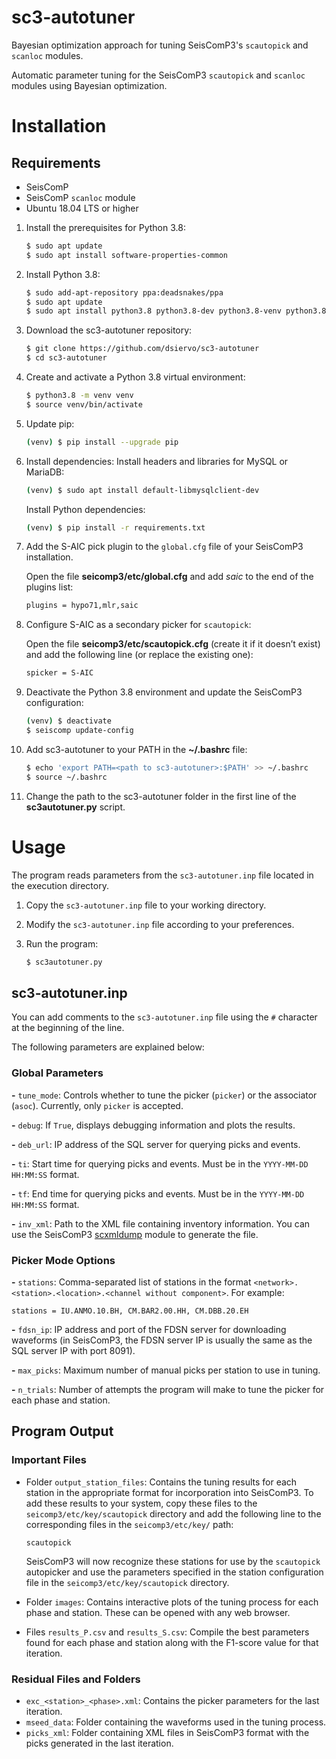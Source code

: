 # sc3-autotuner
Bayesian optimization approach for tuning SeisComP3's `scautopick` and `scanloc` modules.

Automatic parameter tuning for the SeisComP3 `scautopick` and `scanloc` modules using Bayesian optimization.

# Installation

## Requirements
* SeisComP
* SeisComP `scanloc` module
* Ubuntu 18.04 LTS or higher

1. Install the prerequisites for Python 3.8:

    ```bash
    $ sudo apt update
    $ sudo apt install software-properties-common
    ```

2. Install Python 3.8:

    ```bash
    $ sudo add-apt-repository ppa:deadsnakes/ppa
    $ sudo apt update
    $ sudo apt install python3.8 python3.8-dev python3.8-venv python3.8-tk
    ```

3. Download the sc3-autotuner repository:

    ```bash
    $ git clone https://github.com/dsiervo/sc3-autotuner
    $ cd sc3-autotuner
    ```

4. Create and activate a Python 3.8 virtual environment:

    ```bash
    $ python3.8 -m venv venv
    $ source venv/bin/activate
    ```

5. Update pip:

    ```bash
    (venv) $ pip install --upgrade pip
    ```

6. Install dependencies:
    Install headers and libraries for MySQL or MariaDB:
    ```bash
    (venv) $ sudo apt install default-libmysqlclient-dev
    ```
    Install Python dependencies:
    ```bash
    (venv) $ pip install -r requirements.txt
    ```

7. Add the S-AIC pick plugin to the `global.cfg` file of your SeisComP3 installation.

    Open the file **seicomp3/etc/global.cfg** and add *saic* to the end of the plugins list:

    ```bash
    plugins = hypo71,mlr,saic
    ```

8. Configure S-AIC as a secondary picker for `scautopick`:

    Open the file **seicomp3/etc/scautopick.cfg** (create it if it doesn’t exist) and add the following line (or replace the existing one):

    ```bash
    spicker = S-AIC
    ```

9. Deactivate the Python 3.8 environment and update the SeisComP3 configuration:

    ```bash
    (venv) $ deactivate
    $ seiscomp update-config
    ```

10. Add sc3-autotuner to your PATH in the **~/.bashrc** file:

    ```bash
    $ echo 'export PATH=<path to sc3-autotuner>:$PATH' >> ~/.bashrc
    $ source ~/.bashrc
    ```

11. Change the path to the sc3-autotuner folder in the first line of the **sc3autotuner.py** script.

# Usage
The program reads parameters from the `sc3-autotuner.inp` file located in the execution directory.

1. Copy the `sc3-autotuner.inp` file to your working directory.
2. Modify the `sc3-autotuner.inp` file according to your preferences.
3. Run the program:

    ```bash
    $ sc3autotuner.py
    ```

## sc3-autotuner.inp
You can add comments to the `sc3-autotuner.inp` file using the `#` character at the beginning of the line.

The following parameters are explained below:

### Global Parameters
**-** `tune_mode`: Controls whether to tune the picker (`picker`) or the associator (`asoc`). Currently, only `picker` is accepted.

**-** `debug`: If `True`, displays debugging information and plots the results.

**-** `deb_url`: IP address of the SQL server for querying picks and events.

**-** `ti`: Start time for querying picks and events. Must be in the `YYYY-MM-DD HH:MM:SS` format.

**-** `tf`: End time for querying picks and events. Must be in the `YYYY-MM-DD HH:MM:SS` format.

**-** `inv_xml`: Path to the XML file containing inventory information. You can use the SeisComP3 [scxmldump](https://docs.gempa.de/seiscomp3/current/apps/scxmldump.html) module to generate the file.

### Picker Mode Options
**-** `stations`: Comma-separated list of stations in the format `<network>.<station>.<location>.<channel without component>`. For example:

    stations = IU.ANMO.10.BH, CM.BAR2.00.HH, CM.DBB.20.EH

**-** `fdsn_ip`: IP address and port of the FDSN server for downloading waveforms (in SeisComP3, the FDSN server IP is usually the same as the SQL server IP with port 8091).

**-** `max_picks`: Maximum number of manual picks per station to use in tuning.

**-** `n_trials`: Number of attempts the program will make to tune the picker for each phase and station.

## Program Output
### Important Files
* Folder `output_station_files`: Contains the tuning results for each station in the appropriate format for incorporation into SeisComP3. To add these results to your system, copy these files to the `seicomp3/etc/key/scautopick` directory and add the following line to the corresponding files in the `seicomp3/etc/key/` path:

      scautopick

  SeisComP3 will now recognize these stations for use by the `scautopick` autopicker and use the parameters specified in the station configuration file in the `seicomp3/etc/key/scautopick` directory.

* Folder `images`: Contains interactive plots of the tuning process for each phase and station. These can be opened with any web browser.
* Files `results_P.csv` and `results_S.csv`: Compile the best parameters found for each phase and station along with the F1-score value for that iteration.

### Residual Files and Folders
* `exc_<station>_<phase>.xml`: Contains the picker parameters for the last iteration.
* `mseed_data`: Folder containing the waveforms used in the tuning process.
* `picks_xml`: Folder containing XML files in SeisComP3 format with the picks generated in the last iteration.
